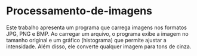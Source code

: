 # Processamento-de-imagens
Este trabalho apresenta um programa que carrega imagens nos formatos JPG, PNG e BMP. Ao carregar um arquivo, o programa exibe a imagem no tamanho original e um gráfico (histograma) que permite ajustar a intensidade. Além disso, ele converte qualquer imagem para tons de cinza.
